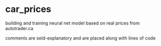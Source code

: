 # car_prices
building and training neural net model based on real prices from autotrader.ca

comments are seld-explanatory and are placed along with lines of code
